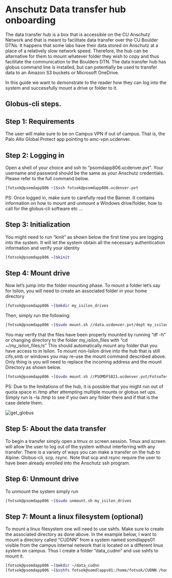 **Anschutz Data transfer hub onboarding**
===============================================

The data transfer hub is a box that is accessible on the CU Anschutz Network and that is meant to facilitate data transfer over the CU Boulder DTNs. 
It happens that some labs have their data stored on Anschutz at a place of a relatively slow network speed. 
Therefore, the hub can be alternative for them to mount whatever folder they wish to copy and thus facilitate the communication to the Boulders DTN. 
The data transfer hub has globus command line is installed, but can potentially be used to transfer data to an Amazon S3 buckets or Microsoft OneDrive. 

In this guide we want to demonstrate to the reader how they can log into the system and successfully mount a drive or folder to it. 

## Globus-cli steps.

## Step 1: Requirements
   The user will make sure to be on Campus VPN if out of campus. That is, the Palo Alto Global Protect app pointing to amc-vpn.ucdenver.

## Step 2: Logging in

Open a shell of your choice and ssh to “psomdapp806.ucdenver.pvt". Your username and password should be the same as your Anschutz credentials. 
Please refer to the full command below. 

```bash
[fotsok@psomdapp806 ~]$ssh fotsok@psomdapp806.ucdenver.pvt 
```

PS: Once logged in, make sure to carefully read the Banner. It contains information on how to mount and unmount a Windows drive/folder, 
how to call for the globus-cli software etc ... 

## Step 3: Initialization

You might need to run “kinit” as shown below the first time you are logging into the system. 
It will let the system obtain all the necessary authentication information and verify your identity

```bash
[fotsok@psomdapp806 ~]$kinit 
```

## Step 4: Mount drive

Now let’s jump into the folder mounting phase. To mount a folder let’s say for Isilon, you will need to create an associated folder in your home directory 

```bash
[fotsok@psomdapp806 ~]$mkdir my_isilon_drives  
```
Then, simply run the following: 

```bash
[fotsok@psomdapp806 ~]$sudo mount.sh //data.ucdenver.pvt/dept my_isilon_files  
```

You may verify that the files have been properly mounted by running “df -h” or changing directory to the folder my_isilon_files with “cd ~/my_isilon_files;ls” 
This should automatically mount any folder that you have access to in Isilon. To mount non-Isilon drive into the hub that is still cifs,smb or windows you may 
re-use the mount command described above. Only thing is you will need to replace the incoming address and the mount  Directory as shown below. 

```bash
[fotsok@psomdapp806 ~]$sudo mount.sh //PSOMDFS821.ucdenver.pvt/FotsoTesting data_hitachi
```

PS: Due to the limitations of the hub, it is possible that you might run out of quota space in /tmp after attempting multiple mounts or globus set ups. 
Simply run ls –la /tmp to see if you own any folder there and if that is the case delete them.  

![get_globus](https://github.com/kf-cuanschutz/CU-Anschutz-HPC-documentation/blob/main/Anschutz_Data-transfer-hub/Globus-cli-screenshots/23.png)



## Step 5: About the data transfer

To begin a transfer simply open a tmux or screen session. Tmux and screen will allow the user to log out of the system without interferring with any transfer. 
There is a variety of ways you can make a transfer on the hub to Alpine: Globus-cli, scp, rsync. 
Note that scp and rsync require the user to have been already enrolled into the Anschutz ssh program. 


## Step 6: Unmount drive

To unmount the system simply run  

```bash
[fotsok@psomdapp806 ~]$sudo unmount.sh my_isilon_drives 
```

## Step 7: Mount a linux filesystem (optional)

To mount a linux filesystem one will need to use sshfs. Make sure to create the associated directory as done above. 
In the example below, I want to mount a directory called “CUDNN” from a system named somdlapps01 visible from the campus internal network that is located 
on a different linux system on campus. 
Thus I create a folder “data_cudnn” and use sshfs to mount it. 

```bash
[fotsok@psomdapp806 ~]$mkdir ~/data_cudnn 
[fotsok@psomdapp806 ~]$sshfs fotsok@somdlapps01:/home/fotsok/CUDNN /home/fotsok/data_cudnn
```


 

